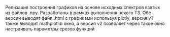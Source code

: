 Релизация построения графиков на основе исходных спектров взятых из файлов .npy. Разработаны в рамках выполнения некого ТЗ.
Обе версии выводят файл .html с графиками используя plotly, версия v1 также выводит mathplotlib окно, а версия v2 позволяет через такое окно настраивать параметры срезов функций
